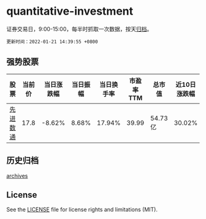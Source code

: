 # quantitative-investment

证券交易日，9:00-15:00，每半时抓取一次数据，按天[归档](archives)。

`更新时间：2022-01-21 14:39:55 +0800`

## 强势股票

|股票|当前价|当日涨跌幅|当日振幅|当日换手率|市盈率TTM|总市值|近10日涨跌幅|
|----|----|----|----|----|----|----|----|
|[先进数通](https://xueqiu.com/S/SZ300541)|17.8|-8.62%|8.68%|17.94%|39.99|54.73亿|30.02%|

## 历史归档

[archives](archives)

## License

See the [LICENSE](LICENSE) file for license rights and limitations (MIT).